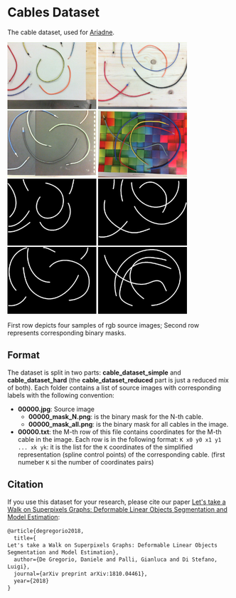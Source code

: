 # Cables Dataset


The cable dataset, used for [Ariadne](https://github.com/m4nh/ariadne).

<p float="left">
<img  width=200 src='https://raw.githubusercontent.com/m4nh/cables_dataset/master/cable_dataset_simple/00000.jpg'/>
<img  width=200 src='https://raw.githubusercontent.com/m4nh/cables_dataset/master/cable_dataset_simple/00020.jpg'/>
<img  width=200 src='https://raw.githubusercontent.com/m4nh/cables_dataset/master/cable_dataset_simple/00050.jpg'/>
<img  width=200 src='https://raw.githubusercontent.com/m4nh/cables_dataset/master/cable_dataset_hard/00009.jpg'/>
<br>
<img  width=200 src='https://raw.githubusercontent.com/m4nh/cables_dataset/master/cable_dataset_simple/00000_mask_all.png'/>
<img  width=200 src='https://raw.githubusercontent.com/m4nh/cables_dataset/master/cable_dataset_simple/00020_mask_all.png'/>
<img  width=200 src='https://raw.githubusercontent.com/m4nh/cables_dataset/master/cable_dataset_simple/00050_mask_all.png'/>
<img  width=200 src='https://raw.githubusercontent.com/m4nh/cables_dataset/master/cable_dataset_hard/00009_mask_all.png'/>
</p>
<p >
First row depicts four samples of rgb source images; Second row represents corresponding binary masks.
</p>

## Format

The dataset is split in two parts: **cable_dataset_simple** and **cable_dataset_hard** (the **cable_dataset_reduced** part is just a reduced mix of both). Each folder 
contains a list of source images with corresponding labels with the following convention:

* **00000.jpg**: Source image
  * **00000_mask_N.png**: is the binary mask for the N-th cable.
  * **00000_mask_all.png**: is the binary mask for all cables in the image.
* **00000.txt**: the M-th row of this file contains coordinates for the M-th cable in the image. Each row is in the following format: ```K x0 y0 x1 y1 ... xk yk```: it is the 
list for the ```K``` coordinates of the simplified representation (spline control points) of the corresponding cable. (first numeber ```K``` si the number of coordinates pairs)

## Citation

If you use this dataset for your research, please cite our paper <a href="https://arxiv.org/abs/1810.04461">Let's take a Walk on Superpixels Graphs: Deformable Linear Objects Segmentation and Model Estimation</a>:

```
@article{degregorio2018,
  title={
Let's take a Walk on Superpixels Graphs: Deformable Linear Objects Segmentation and Model Estimation},
  author={De Gregorio, Daniele and Palli, Gianluca and Di Stefano, Luigi},
  journal={arXiv preprint arXiv:1810.04461},
  year={2018}
}
```
